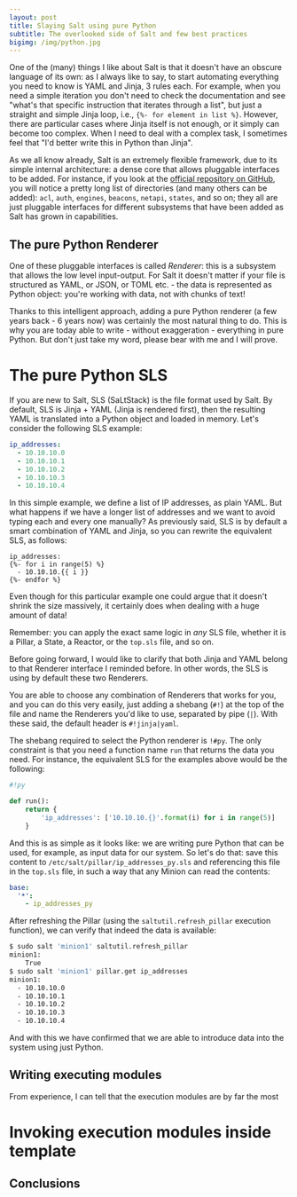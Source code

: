 ```yaml
---
layout: post
title: Slaying Salt using pure Python
subtitle: The overlooked side of Salt and few best practices
bigimg: /img/python.jpg
---
```


One of the (many) things I like about Salt is that it doesn't have an
obscure language of its own: as I always like to say, to start automating
everything you need to know is YAML and Jinja, 3 rules each. For example,
when you need a simple iteration you don't need to check the documentation
and see "what's that specific instruction that iterates through a list", but
just a straight and simple Jinja loop, i.e., ``{%- for element in list %}``.
However, there are particular cases where Jinja itself is not enough, or
it simply can become too complex. When I need to deal with a complex task,
I sometimes feel that "I'd better write this in Python than Jinja".

As we all know already, Salt is an extremely flexible framework, due to its
simple internal architecture: a dense core that allows pluggable interfaces
to be added. For instance, if you look at the [official repository on
GitHub](https://github.com/saltstack/salt/tree/develop/salt), you will notice
a pretty long list of directories (and many others can be added): ``acl``,
``auth``, ``engines``, ``beacons``, ``netapi``, ``states``, and so on; they all
are just pluggable interfaces for different subsystems that have been added
as Salt has grown in capabilities.

The pure Python Renderer
------------------------

One of these pluggable interfaces is called *Renderer*: this is a subsystem
that allows the low level input-output. For Salt it doesn't matter if your
file is structured as YAML, or JSON, or TOML etc. - the data is represented
as Python object: you're working with data, not with chunks of text!

Thanks to this intelligent approach, adding a pure Python renderer (a few years
back - 6 years now) was certainly the most natural thing to do. This is why
you are today able to write - without exaggeration - everything in pure Python.
But don't just take my word, please bear with me and I will prove.

# The pure Python SLS

If you are new to Salt, SLS (SaLtStack) is the file format used by Salt. By
default, SLS is Jinja + YAML (Jinja is rendered first), then the resulting
YAML is translated into a Python object and loaded in memory. Let's consider
the following SLS example:

```yaml
ip_addresses:
  - 10.10.10.0
  - 10.10.10.1
  - 10.10.10.2
  - 10.10.10.3
  - 10.10.10.4
```

In this simple example, we define a list of IP addresses, as plain YAML. But
what happens if we have a longer list of addresses and we want to avoid typing
each and every one manually? As previously said, SLS is by default a smart
combination of YAML and Jinja, so you can rewrite the equivalent SLS, as
follows:

```jinja
ip_addresses:
{%- for i in range(5) %}
  - 10.10.10.{{ i }}
{%- endfor %}
```

Even though for this particular example one could argue that it doesn't shrink
the size massively, it certainly does when dealing with a huge amount of data!

Remember: you can apply the exact same logic in *any* SLS file, whether it is
a Pillar, a State, a Reactor, or the ``top.sls`` file, and so on.

Before going forward, I would like to clarify that both Jinja and YAML belong
to that Renderer interface I reminded before. In other words, the SLS is using
by default these two Renderers.

You are able to choose any combination of Renderers that works for you, and you
can do this very easily, just adding a shebang (``#!``) at the top of the file
and name the Renderers you'd like to use, separated by pipe (``|``).
With these said, the default header is ``#!jinja|yaml``.

The shebang required to select the Python renderer is ``!#py``. The only
constraint is that you need a function name ``run`` that returns the data you
need. For instance, the equivalent SLS for the examples above would be the
following:

```python
#!py

def run():
    return {
        'ip_addresses': ['10.10.10.{}'.format(i) for i in range(5)]
    }
```

And this is as simple as it looks like: we are writing pure Python that can be
used, for example, as input data for our system. So let's do that: save this
content to ``/etc/salt/pillar/ip_addresses_py.sls`` and referencing this file
in the ``top.sls`` file, in such a way that any Minion can read the contents:

```yaml
base:
  '*':
    - ip_addresses_py
```

After refreshing the Pillar (using the ``saltutil.refresh_pillar`` execution
function), we can verify that indeed the data is available:

```bash
$ sudo salt 'minion1' saltutil.refresh_pillar
minion1:
    True
$ sudo salt 'minion1' pillar.get ip_addresses
minion1:
  - 10.10.10.0
  - 10.10.10.1
  - 10.10.10.2
  - 10.10.10.3
  - 10.10.10.4
```

And with this we have confirmed that we are able to introduce data into the
system using just Python.

Writing executing modules
-------------------------

From experience, I can tell that the execution modules are by far the most

# Invoking execution modules inside template

Conclusions
-----------


